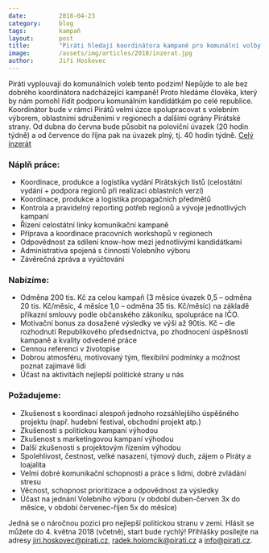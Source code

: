 ```yaml
---
date:         2018-04-23
category:     blog
tags:         kampaň
layout:       post
title:        "Piráti hledají koordinátora kampaně pro komunální volby!"
image:        /assets/img/articles/2018/inzerat.jpg
author:       Jiří Hoskovec
---
```


Piráti vyplouvají do komunálních voleb tento podzim! Nepůjde to ale bez dobrého koordinátora nadcházející kampaně! Proto hledáme člověka, který by nám pomohl řídit podporu komunálním kandidátkám po celé republice. Koordinátor bude v rámci Pirátů velmi úzce spolupracovat s volebním výborem, oblastními sdruženími v regionech a dalšími ográny Pirátské strany. Od dubna do června bude působit na poloviční úvazek (20 hodin týdně) a od července do října pak na úvazek plný, tj. 40 hodin týdně. [Celý inzerát](https://forum.pirati.cz/viewtopic.php?f=572&t=41074)

### Náplň práce:

* Koordinace, produkce a logistika vydání Pirátských listů (celostátní vydání + podpora regionů při realizaci oblastních verzí)
* Koordinace, produkce a logistika propagačních předmětů
* Kontrola a pravidelný reporting potřeb regionů a vývoje jednotlivých kampaní
* Řízení celostátní linky komunikační kampaně
* Příprava a koordinace pracovních workshopů v regionech
* Odpovědnost za sdílení know-how mezi jednotlivými kandidátkami
* Administrativa spojená s činností Volebního výboru
* Závěrečná zpráva a vyúčtování

### Nabízíme: 

* Odměna 200 tis. Kč za celou kampaň (3 měsíce úvazek 0,5 – odměna 20 tis. Kč/měsíc, 4 měsíce 1,0 – odměna 35 tis. Kč/měsíc) na základě příkazní smlouvy podle občanského zákoníku, spolupráce na IČO. 
* Motivační bonus za dosažené výsledky ve výši až 90tis. Kč – dle rozhodnutí Republikového předsednictva, po zhodnocení úspěšnosti kampaně a kvality odvedené práce
* Cennou referenci v životopise 
* Dobrou atmosféru, motivovaný tým, flexibilní podmínky a možnost poznat zajímavé lidi 
* Účast na aktivitách nejlepší politické strany u nás

### Požadujeme: 

* Zkušenost s koordinací alespoň jednoho rozsáhlejšího úspěšného projektu (např. hudební festival, obchodní projekt atp.)
* Zkušenosti s politickou kampaní výhodou
* Zkušenost s marketingovou kampaní výhodou
* Další zkušenosti s projektovým řízením výhodou 
* Spolehlivost, čestnost, velké nasazení, týmový duch, zájem o Piráty a loajalita
* Velmi dobré komunikační schopnosti a práce s lidmi, dobré zvládání stresu
* Věcnost, schopnost prioritizace a odpovědnost za výsledky
* Účast na jednání Volebního výboru (v období duben-červen 3x do měsíce, v období červenec-říjen 5x do měsíce)

Jedná se o náročnou pozici pro nejlepší politickou stranu v zemi. Hlásit se můžete do 4. května 2018 (včetně), start bude rychlý! Přihlášky posílejte na adresy [jiri.hoskovec@pirati.cz](mailto:jiri.hoskovec@pirati.cz), [radek.holomcik@pirati.cz](mailto:radek.holomcik@pirati.cz) a [info@pirati.cz](mailto:vyberka@pirati.cz).
